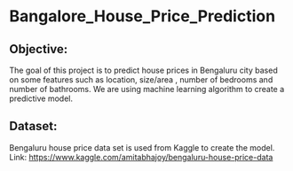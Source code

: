 # Bangalore_House_Price_Prediction
## Objective:
The goal of this project is to predict house prices in Bengaluru city based on some features such as location, size/area , number of bedrooms and number of bathrooms.
We are using machine learning algorithm to create a predictive model.
## Dataset:
Bengaluru house price data set is used from Kaggle to create the model.
Link: https://www.kaggle.com/amitabhajoy/bengaluru-house-price-data


